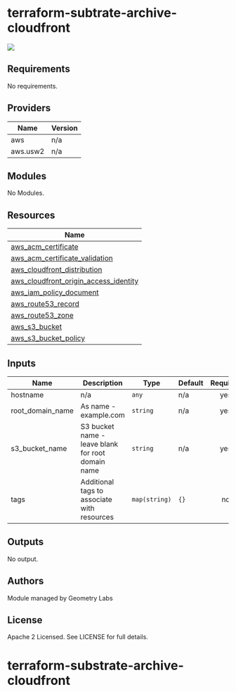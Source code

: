 # terraform-subtrate-archive-cloudfront

![](https://github.com/geometry-labs/terraform-polkadot-aws-node/actions/workflows/integration.yaml/badge.svg)

<!-- BEGINNING OF PRE-COMMIT-TERRAFORM DOCS HOOK -->
## Requirements

No requirements.

## Providers

| Name | Version |
|------|---------|
| aws | n/a |
| aws.usw2 | n/a |

## Modules

No Modules.

## Resources

| Name |
|------|
| [aws_acm_certificate](https://registry.terraform.io/providers/hashicorp/aws/latest/docs/resources/acm_certificate) |
| [aws_acm_certificate_validation](https://registry.terraform.io/providers/hashicorp/aws/latest/docs/resources/acm_certificate_validation) |
| [aws_cloudfront_distribution](https://registry.terraform.io/providers/hashicorp/aws/latest/docs/resources/cloudfront_distribution) |
| [aws_cloudfront_origin_access_identity](https://registry.terraform.io/providers/hashicorp/aws/latest/docs/resources/cloudfront_origin_access_identity) |
| [aws_iam_policy_document](https://registry.terraform.io/providers/hashicorp/aws/latest/docs/data-sources/iam_policy_document) |
| [aws_route53_record](https://registry.terraform.io/providers/hashicorp/aws/latest/docs/resources/route53_record) |
| [aws_route53_zone](https://registry.terraform.io/providers/hashicorp/aws/latest/docs/data-sources/route53_zone) |
| [aws_s3_bucket](https://registry.terraform.io/providers/hashicorp/aws/latest/docs/data-sources/s3_bucket) |
| [aws_s3_bucket_policy](https://registry.terraform.io/providers/hashicorp/aws/latest/docs/resources/s3_bucket_policy) |

## Inputs

| Name | Description | Type | Default | Required |
|------|-------------|------|---------|:--------:|
| hostname | n/a | `any` | n/a | yes |
| root\_domain\_name | As name - example.com | `string` | n/a | yes |
| s3\_bucket\_name | S3 bucket name - leave blank for root domain name | `string` | n/a | yes |
| tags | Additional tags to associate with resources | `map(string)` | `{}` | no |

## Outputs

No output.
<!-- END OF PRE-COMMIT-TERRAFORM DOCS HOOK -->

## Authors

Module managed by Geometry Labs

## License

Apache 2 Licensed. See LICENSE for full details.
# terraform-substrate-archive-cloudfront
